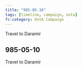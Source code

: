 ```yaml
---
title: "985-05-10"
tags: [timeline, campaign, oota]
fc-category: OotA Campaign
---
```

<span class='ob-timelines'
	data-date='985-05-10-00'
	data-title='Campaign: NAGA Adventures'
	data-class='orange'> Travel to Daramir </span>
## 985-05-10
Travel to Daramir
